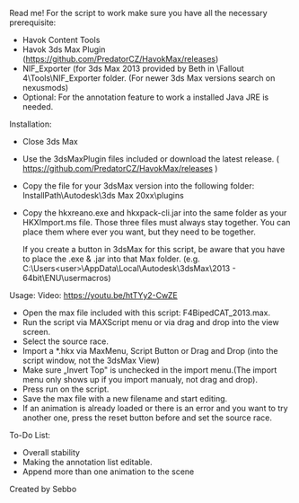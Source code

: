 Read me!
For the script to work make sure you have all the necessary prerequisite:

- Havok Content Tools 
- Havok 3ds Max Plugin (https://github.com/PredatorCZ/HavokMax/releases) 
- NIF_Exporter (for 3ds Max 2013 provided by Beth in \Fallout 4\Tools\NIF_Exporter folder. (For newer 3ds Max versions search on nexusmods) 
- Optional: For the annotation feature to work a installed Java JRE is needed.

Installation: 
- Close 3ds Max
- Use the 3dsMaxPlugin files included or download the latest release. ( https://github.com/PredatorCZ/HavokMax/releases )
- Copy the file for your 3dsMax version into the following folder: InstallPath\Autodesk\3ds Max 20xx\plugins
- Copy the hkxreano.exe and hkxpack-cli.jar into the same folder as your HKXImport.ms file. Those three files must always stay together. You can place them where ever you want, but they need to be together.
  
  If you create a button in 3dsMax for this script, be aware that you have to place the .exe & .jar into that Max folder.
  (e.g. C:\Users\<user>\AppData\Local\Autodesk\3dsMax\2013 - 64bit\ENU\usermacros\)
  
Usage:
Video: https://youtu.be/htTYy2-CwZE

- Open the max file included with this script: F4BipedCAT_2013.max. 
- Run the script via MAXScript menu or via drag and drop into the view screen. 
- Select the source race. 
- Import a *.hkx via MaxMenu, Script Button or Drag and Drop (into the script window, not the 3dsMax View)
- Make sure „Invert Top" is unchecked in the import menu.(The import menu only shows up if you import manualy, not drag and drop). 
- Press run on the script. 
- Save the max file with a new filename and start editing. 
- If an animation is already loaded or there is an error and you want to try another one, press the reset button before and set the source race. 

To-Do List:
- Overall stability
- Making the annotation list editable.
- Append more than one animation to the scene 

 Created by Sebbo 
